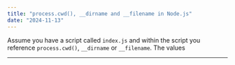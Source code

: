 ```yaml
---
title: "process.cwd(), __dirname and __filename in Node.js"
date: "2024-11-13"
---
```


Assume you have a script called `index.js` and within the script you reference `process.cwd()`, `__dirname` or `__filename`. The values

---
